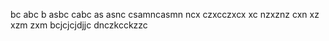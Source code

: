 bc abc b asbc
cabc as asnc
csamncasmn
ncx czxcczxcx
xc nzxznz cxn xz
 xzm zxm 
 bcjcjcjdjjc
 dnczkcckzzc
